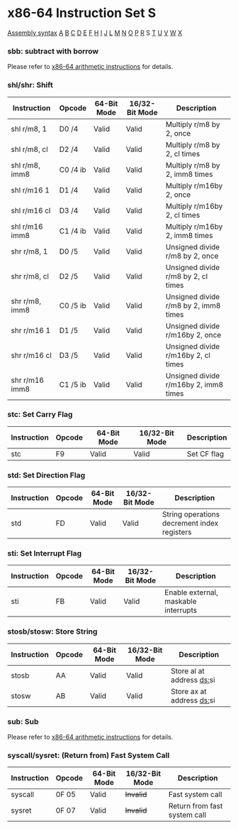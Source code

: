 x86-64 Instruction Set S
========================

[Assembly syntax](AssemblyX64.md)
[A](AssemblyX64A.md) [B](AssemblyX64B.md) [C](AssemblyX64C.md)
[D](AssemblyX64D.md) [E](AssemblyX64E.md) [F](AssemblyX64F.md)
[H](AssemblyX64H.md) [I](AssemblyX64I.md) [J](AssemblyX64J.md)
[L](AssemblyX64L.md) [M](AssemblyX64M.md) [N](AssemblyX64N.md)
[O](AssemblyX64O.md) [P](AssemblyX64P.md) [R](AssemblyX64R.md)
S [T](AssemblyX64T.md) [U](AssemblyX64U.md)
[V](AssemblyX64V.md) [W](AssemblyX64W.md) [X](AssemblyX64X.md)

### sbb: subtract with borrow

Please refer to [x86-64 arithmetic instructions](AssemblyX64Arith.md) for details.

### shl/shr: Shift

| Instruction    | Opcode   | 64-Bit Mode | 16/32-Bit Mode | Description                           |
| -------------- | -------- | ----------- | -------------- | ------------------------------------- |
| shl r/m8, 1    | D0 /4    | Valid       | Valid          | Multiply r/m8 by 2, once              |
| shl r/m8, cl   | D2 /4    | Valid       | Valid          | Multiply r/m8 by 2, cl times          |
| shl r/m8, imm8 | C0 /4 ib | Valid       | Valid          | Multiply r/m8 by 2, imm8 times        |
| shl r/m16 1    | D1 /4    | Valid       | Valid          | Multiply r/m16by 2, once              |
| shl r/m16 cl   | D3 /4    | Valid       | Valid          | Multiply r/m16by 2, cl times          |
| shl r/m16 imm8 | C1 /4 ib | Valid       | Valid          | Multiply r/m16by 2, imm8 times        |
| shr r/m8, 1    | D0 /5    | Valid       | Valid          | Unsigned divide r/m8 by 2, once       |
| shr r/m8, cl   | D2 /5    | Valid       | Valid          | Unsigned divide r/m8 by 2, cl times   |
| shr r/m8, imm8 | C0 /5 ib | Valid       | Valid          | Unsigned divide r/m8 by 2, imm8 times |
| shr r/m16 1    | D1 /5    | Valid       | Valid          | Unsigned divide r/m16by 2, once       |
| shr r/m16 cl   | D3 /5    | Valid       | Valid          | Unsigned divide r/m16by 2, cl times   |
| shr r/m16 imm8 | C1 /5 ib | Valid       | Valid          | Unsigned divide r/m16by 2, imm8 times |

### stc: Set Carry Flag

| Instruction | Opcode | 64-Bit Mode | 16/32-Bit Mode | Description  |
| ----------- | ------ | ----------- | -------------- | ------------ |
| stc         | F9     | Valid       | Valid          | Set CF flag  |

### std: Set Direction Flag
| Instruction | Opcode | 64-Bit Mode | 16/32-Bit Mode | Description                                 |
| ----------- | ------ | ----------- | -------------- | ------------------------------------------- |
| std         | FD     | Valid       | Valid          | String operations decrement index registers |

### sti: Set Interrupt Flag

| Instruction | Opcode | 64-Bit Mode | 16/32-Bit Mode | Description                          |
| ----------- | ------ | ----------- | -------------- | ------------------------------------ |
| sti         | FB     | Valid       | Valid          | Enable external, maskable interrupts |

### stosb/stosw: Store String

| Instruction | Opcode | 64-Bit Mode | 16/32-Bit Mode | Description                      |
| ----------- | ------ | ----------- | -------------- | -------------------------------- |
| stosb       | AA     | Valid       | Valid          | Store al at address [ds:](e/r)si |
| stosw       | AB     | Valid       | Valid          | Store ax at address [ds:](e/r)si |

### sub: Sub

Please refer to [x86-64 arithmetic instructions](AssemblyX64Arith.md) for details.

### syscall/sysret: (Return from) Fast System Call

| Instruction | Opcode | 64-Bit Mode | 16/32-Bit Mode | Description                  |
| ----------- | ------ | ----------- | -------------- | ---------------------------- |
| syscall     | 0F 05  | Valid       | ~~Invalid~~    | Fast system call             |
| sysret      | 0F 07  | Valid       | ~~Invalid~~    | Return from fast system call |
